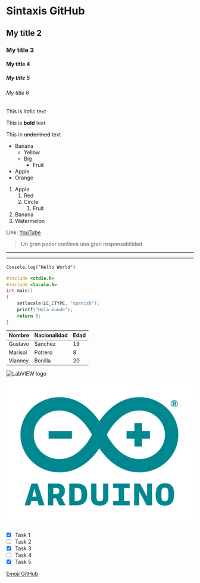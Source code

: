 <!-- HEADINGS -->
# Sintaxis GitHub
## My title 2
### My title 3
#### My title 4
##### My title 5
###### My title 6

<!-- Italic -->
This is *italic* text

<!-- Bold -->
This is **bold** text

<!-- strikethrough -->
This in ~~underlined~~ text

<!-- Unordered lists -->
* Banana 
    * Yellow
    * Big
        * Fruit
* Apple
* Orange

<!-- Ordered lists -->
1. Apple
    1. Red 
    2. Circle
        1. Fruit
2. Banana
3. Watermelon

<!-- URL -->
Link: [YouTube](https://www.youtube.com "URL a YouTube")

<!-- Citas -->
> Un gran poder conlleva una gran responsabilidad

<!-- lineas -->
---
___

<!-- Línea de código -->
`Console.log("Hello World")`

<!-- Bloque de código -->
```C
#include <stdio.h>
#include <locale.h>
int main()
{
    setlocale(LC_CTYPE, "spanish");
    printf("Hola mundo");
    return 0;
}
```

<!--Tabla -->
| Nombre | Nacionalidad | Edad |
|--------|--------------|------|
| Gustavo| Sanchez      | 19   |
| Marisol| Potrero      | 8    |
| Vianney| Bonilla      | 20   |

<!-- Imagenes -->
![LabVIEW logo](https://labviewwiki.org/w/images/7/7e/LV2014.png "Logo LabVIEW")

![Arduino](Arduino.png "Logo Arduino")

<!-- GITHUB Markdown -->
* [x] Task 1
* [ ] Task 2
* [x] Task 3
* [ ] Task 4
* [x] Task 5

<!-- Emoji -->
[Emoji GitHub](https://gist.github.com/rxaviers/7360908 "Emojis URL")